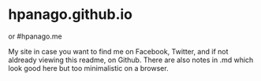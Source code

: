 # hpanago.github.io 
or
#hpanago.me

My site in case you want to find me on Facebook, Twitter, and if not aldready viewing this readme, on Github.
There are also notes in .md which look good here but too minimalistic on a browser.
